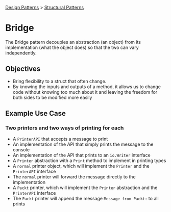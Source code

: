 [Design Patterns](../../) > [Structural Patterns](../)

# Bridge
The Bridge pattern decouples an abstraction (an object) from its implementation (what the object does) so that the two can vary independently.

## Objectives
- Bring flexibility to a struct that often change.
- By knowing the inputs and outputs of a method, it allows us to change code without knowing too much about it and leaving the freedom for both sides to be modified more easily


## Example Use Case
### Two printers and two ways of printing for each
- A ```PrinterAPI``` that accepts a message to print
- An implementation of the API that simply prints the message to the console
- An implementation of the API that prints to an ```io.Writer``` interface
- A ```Printer``` abstraction with a ```Print``` method to implement in printing types
- A ```normal``` printer object, which will implement the ```Printer``` and the ```PrinterAPI``` interface
- The ```normal``` printer will forward the message directly to the implementation
- A ```Packt``` printer, which will implement the ```Printer``` abstraction and the ```PrinterAPI``` interface
- The ```Packt``` printer will append the message ```Message from Packt:``` to all prints
